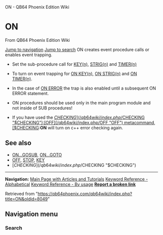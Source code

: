 


ON - QB64 Phoenix Edition Wiki








# ON



From QB64 Phoenix Edition Wiki



[Jump to navigation](#mw-head)
[Jump to search](#searchInput)
ON creates event procedure calls or enables event trapping.


  




* Set the sub-procedure call for [KEY(n)](/qb64wiki/index.php/KEY(n) "KEY(n)"), [STRIG(n)](/qb64wiki/index.php/STRIG(n) "STRIG(n)") and [TIMER(n)](/qb64wiki/index.php/TIMER "TIMER")


* To turn on event trapping for [ON KEY(n)](/qb64wiki/index.php/ON_KEY(n) "ON KEY(n)"), [ON STRIG(n)](/qb64wiki/index.php/ON_STRIG(n) "ON STRIG(n)") and [ON TIMER(n)](/qb64wiki/index.php/ON_TIMER(n) "ON TIMER(n)").


* In the case of [ON ERROR](/qb64wiki/index.php/ON_ERROR "ON ERROR") the trap is also enabled until a subsequent ON ERROR statement.
* ON procedures should be used only in the main program module and not inside of SUB procedures!
* If you have used the [$CHECKING](/qb64wiki/index.php/$CHECKING "$CHECKING"):[OFF](/qb64wiki/index.php/OFF "OFF") metacommand, [$CHECKING](/qb64wiki/index.php/$CHECKING "$CHECKING"):**ON** will turn on c++ error checking again.


  




## See also


* [ON...GOSUB](/qb64wiki/index.php/ON...GOSUB "ON...GOSUB"), [ON...GOTO](/qb64wiki/index.php/ON...GOTO "ON...GOTO")
* [OFF](/qb64wiki/index.php/OFF "OFF"), [STOP](/qb64wiki/index.php/STOP "STOP"), [KEY](/qb64wiki/index.php/KEY "KEY")
* [$CHECKING](/qb64wiki/index.php/$CHECKING "$CHECKING")


  






---


**Navigation:**
[Main Page with Articles and Tutorials](/qb64wiki/index.php/Main_Page "Main Page")
[Keyword Reference - Alphabetical](/qb64wiki/index.php/Keyword_Reference_-_Alphabetical "Keyword Reference - Alphabetical")
[Keyword Reference - By usage](/qb64wiki/index.php/Keyword_Reference_-_By_usage "Keyword Reference - By usage")
**[Report a broken link](https://qb64phoenix.com/forum/showthread.php?tid=2800)**  





Retrieved from "<https://qb64phoenix.com/qb64wiki/index.php?title=ON&oldid=8049>"




## Navigation menu








### Search





















